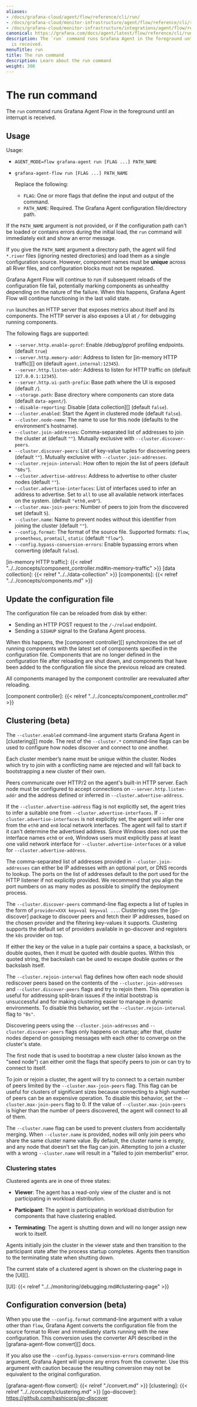 ```yaml
---
aliases:
- /docs/grafana-cloud/agent/flow/reference/cli/run/
- /docs/grafana-cloud/monitor-infrastructure/agent/flow/reference/cli/run/
- /docs/grafana-cloud/monitor-infrastructure/integrations/agent/flow/reference/cli/run/
canonical: https://grafana.com/docs/agent/latest/flow/reference/cli/run/
description: The `run` command runs Grafana Agent in the foreground until an interrupt
  is received.
menuTitle: run
title: The run command
description: Learn about the run command
weight: 300
---
```


# The run command

The `run` command runs Grafana Agent Flow in the foreground until an
interrupt is received.

## Usage

Usage:

* `AGENT_MODE=flow grafana-agent run [FLAG ...] PATH_NAME`
* `grafana-agent-flow run [FLAG ...] PATH_NAME`

   Replace the following:

   * `FLAG`: One or more flags that define the input and output of the command.
   * `PATH_NAME`: Required. The Grafana Agent configuration file/directory path.

If the `PATH_NAME` argument is not provided, or if the configuration path can't be loaded or 
contains errors during the initial load, the `run` command will immediately exit and show an error message.

If you give the `PATH_NAME` argument a directory path, the agent will find `*.river` files
(ignoring nested directories) and load them as a single configuration source. However, component names must
be **unique** across all River files, and configuration blocks must not be repeated.

Grafana Agent Flow will continue to run if subsequent reloads of the configuration
file fail, potentially marking components as unhealthy depending on the nature
of the failure. When this happens, Grafana Agent Flow will continue functioning
in the last valid state.

`run` launches an HTTP server that exposes metrics about itself and its
components. The HTTP server is also exposes a UI at `/` for debugging
running components.

The following flags are supported:

* `--server.http.enable-pprof`: Enable /debug/pprof profiling endpoints. (default `true`)
* `--server.http.memory-addr`: Address to listen for [in-memory HTTP traffic][] on
  (default `agent.internal:12345`).
* `--server.http.listen-addr`: Address to listen for HTTP traffic on (default `127.0.0.1:12345`).
* `--server.http.ui-path-prefix`: Base path where the UI is exposed (default `/`).
* `--storage.path`: Base directory where components can store data (default `data-agent/`).
* `--disable-reporting`: Disable [data collection][] (default `false`).
* `--cluster.enabled`: Start the Agent in clustered mode (default `false`).
* `--cluster.node-name`: The name to use for this node (defaults to the environment's hostname).
* `--cluster.join-addresses`: Comma-separated list of addresses to join the cluster at (default `""`). Mutually exclusive with `--cluster.discover-peers`.
* `--cluster.discover-peers`: List of key-value tuples for discovering peers (default `""`). Mutually exclusive with `--cluster.join-addresses`.
* `--cluster.rejoin-interval`: How often to rejoin the list of peers (default `"60s"`).
* `--cluster.advertise-address`: Address to advertise to other cluster nodes (default `""`).
* `--cluster.advertise-interfaces`: List of interfaces used to infer an address to advertise. Set to `all` to use all available network interfaces on the system. (default `"eth0,en0"`).
* `--cluster.max-join-peers`: Number of peers to join from the discovered set (default `5`).
* `--cluster.name`: Name to prevent nodes without this identifier from joining the cluster (default `""`).
* `--config.format`: The format of the source file. Supported formats: `flow`, `prometheus`, `promtail`, `static` (default `"flow"`).
* `--config.bypass-conversion-errors`: Enable bypassing errors when converting (default `false`).

[in-memory HTTP traffic]: {{< relref "../../concepts/component_controller.md#in-memory-traffic" >}}
[data collection]: {{< relref "../../data-collection" >}}
[components]: {{< relref "../../concepts/components.md" >}}

## Update the configuration file

The configuration file can be reloaded from disk by either:

* Sending an HTTP POST request to the `/-/reload` endpoint.
* Sending a `SIGHUP` signal to the Grafana Agent process.

When this happens, the [component controller][] synchronizes the set of running
components with the latest set of components specified in the configuration file.
Components that are no longer defined in the configuration file after reloading are
shut down, and components that have been added to the configuration file since the
previous reload are created.

All components managed by the component controller are reevaluated after
reloading.

[component controller]: {{< relref "../../concepts/component_controller.md" >}}

## Clustering (beta)

The `--cluster.enabled` command-line argument starts Grafana Agent in
[clustering][] mode. The rest of the `--cluster.*` command-line flags can be
used to configure how nodes discover and connect to one another.

Each cluster member’s name must be unique within the cluster. Nodes which try
to join with a conflicting name are rejected and will fall back to
bootstrapping a new cluster of their own.

Peers communicate over HTTP/2 on the agent's built-in HTTP server. Each node
must be configured to accept connections on `--server.http.listen-addr` and the
address defined or inferred in `--cluster.advertise-address`.

If the `--cluster.advertise-address` flag is not explicitly set, the agent
tries to infer a suitable one from `--cluster.advertise-interfaces`.
If `--cluster.advertise-interfaces` is not explicitly set, the agent will
infer one from the `eth0` and `en0` local network interfaces.
The agent will fail to start if it can't determine the advertised address.
Since Windows does not use the interface names `eth0` or `en0`, Windows users must explicitly pass
at least one valid network interface for `--cluster.advertise-interfaces` or a value for `--cluster.advertise-address`.

The comma-separated list of addresses provided in `--cluster.join-addresses`
can either be IP addresses with an optional port, or DNS records to lookup.
The ports on the list of addresses default to the port used for the HTTP
listener if not explicitly provided. We recommend that you
align the port numbers on as many nodes as possible to simplify the deployment
process.

The `--cluster.discover-peers` command-line flag expects a list of tuples in
the form of `provider=XXX key=val key=val ...`. Clustering uses the
[go-discover] package to discover peers and fetch their IP addresses, based
on the chosen provider and the filtering key-values it supports. Clustering
supports the default set of providers available in go-discover and registers
the `k8s` provider on top.

If either the key or the value in a tuple pair contains a space, a backslash, or
double quotes, then it must be quoted with double quotes. Within this quoted
string, the backslash can be used to escape double quotes or the backslash
itself.

The `--cluster.rejoin-interval` flag defines how often each node should
rediscover peers based on the contents of the `--cluster.join-addresses` and
`--cluster.discover-peers` flags and try to rejoin them.  This operation
is useful for addressing split-brain issues if the initial bootstrap is
unsuccessful and for making clustering easier to manage in dynamic
environments. To disable this behavior, set the `--cluster.rejoin-interval`
flag to `"0s"`.

Discovering peers using the `--cluster.join-addresses` and
`--cluster.discover-peers` flags only happens on startup; after that, cluster
nodes depend on gossiping messages with each other to converge on the cluster's
state.

The first node that is used to bootstrap a new cluster (also known as
the "seed node") can either omit the flags that specify peers to join or can
try to connect to itself.

To join or rejoin a cluster, the agent will try to connect to a certain number of peers limited by the `--cluster.max-join-peers` flag.
This flag can be useful for clusters of significant sizes because connecting to a high number of peers can be an expensive operation.
To disable this behavior, set the `--cluster.max-join-peers` flag to 0.
If the value of `--cluster.max-join-peers` is higher than the number of peers discovered, the agent will connect to all of them.

The `--cluster.name` flag can be used to prevent clusters from accidentally merging.
When `--cluster.name` is provided, nodes will only join peers who share the same cluster name value.
By default, the cluster name is empty, and any node that doesn't set the flag can join.
Attempting to join a cluster with a wrong `--cluster.name` will result in a "failed to join memberlist" error.

### Clustering states

Clustered agents are in one of three states:

* **Viewer**: The agent has a read-only view of the cluster and is not
  participating in workload distribution.

* **Participant**: The agent is participating in workload distribution for
  components that have clustering enabled.

* **Terminating**: The agent is shutting down and will no longer assign new
  work to itself.

Agents initially join the cluster in the viewer state and then transition to
the participant state after the process startup completes. Agents then
transition to the terminating state when shutting down.

The current state of a clustered agent is shown on the clustering page in the
[UI][].

[UI]: {{< relref "../../monitoring/debugging.md#clustering-page" >}}

## Configuration conversion (beta)

When you use the `--config.format` command-line argument with a value
other than `flow`, Grafana Agent converts the configuration file from
the source format to River and immediately starts running with the new
configuration. This conversion uses the converter API described in the
[grafana-agent-flow convert][] docs.

If you also use the `--config.bypass-conversion-errors` command-line argument,
Grafana Agent will ignore any errors from the converter. Use this argument
with caution because the resulting conversion may not be equivalent to the
original configuration.

[grafana-agent-flow convert]: {{< relref "./convert.md" >}}
[clustering]:  {{< relref "../../concepts/clustering.md" >}}
[go-discover]: https://github.com/hashicorp/go-discover
